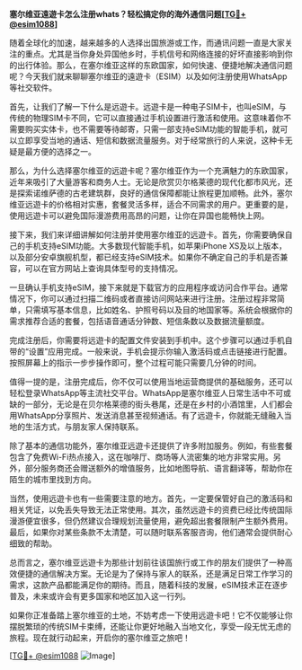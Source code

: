 **塞尔维亚遠遊卡怎么注册whats？轻松搞定你的海外通信问题[[TG💪+ @esim1088](https://t.me/s/esim1088)]**

随着全球化的加速，越来越多的人选择出国旅游或工作，而通讯问题一直是大家关注的重点。尤其是当你身处异国他乡时，手机信号和网络连接的好坏直接影响到你的出行体验。那么，在塞尔维亚这样的东欧国家，如何快速、便捷地解决通信问题呢？今天我们就来聊聊塞尔维亚的遠遊卡（ESIM）以及如何注册使用WhatsApp等社交软件。

首先，让我们了解一下什么是远遊卡。远遊卡是一种电子SIM卡，也叫eSIM，与传统的物理SIM卡不同，它可以直接通过手机设置进行激活和使用。这意味着你不需要购买实体卡，也不需要等待邮寄，只需一部支持eSIM功能的智能手机，就可以立即享受当地的通话、短信和数据流量服务。对于经常旅行的人来说，这种卡无疑是最方便的选择之一。

那么，为什么选择塞尔维亚的远遊卡呢？塞尔维亚作为一个充满魅力的东欧国家，近年来吸引了大量游客和商务人士。无论是欣赏贝尔格莱德的现代化都市风光，还是探索诺维萨德的古老建筑群，良好的通信保障都能让旅程更加顺畅。此外，塞尔维亚远遊卡的价格相对实惠，套餐灵活多样，适合不同需求的用户。更重要的是，使用远遊卡可以避免国际漫游费用高昂的问题，让你在异国也能畅快上网。

接下来，我们来详细讲解如何注册并使用塞尔维亚的远遊卡。首先，你需要确保自己的手机支持eSIM功能。大多数现代智能手机，如苹果iPhone XS及以上版本，以及部分安卓旗舰机型，都已经支持eSIM技术。如果你不确定自己的手机是否兼容，可以在官方网站上查询具体型号的支持情况。

一旦确认手机支持eSIM，接下来就是下载官方的应用程序或访问合作平台。通常情况下，你可以通过扫描二维码或者直接访问网站来进行注册。注册过程非常简单，只需填写基本信息，比如姓名、护照号码以及目的地国家等。系统会根据你的需求推荐合适的套餐，包括语音通话分钟数、短信条数以及数据流量额度。

完成注册后，你需要将远遊卡的配置文件安装到手机中。这个步骤可以通过手机自带的“设置”应用完成。一般来说，手机会提示你输入激活码或点击链接进行配置。按照屏幕上的指示一步步操作即可，整个过程可能只需要几分钟的时间。

值得一提的是，注册完成后，你不仅可以使用当地运营商提供的基础服务，还可以轻松登录WhatsApp等主流社交平台。WhatsApp是塞尔维亚人日常生活中不可或缺的一部分，无论是在贝尔格莱德的街头巷尾，还是在乡村的小酒馆里，人们都会用WhatsApp分享照片、发送消息甚至视频通话。有了远遊卡，你就能无缝融入当地的生活方式，与朋友家人保持联系。

除了基本的通信功能外，塞尔维亚远遊卡还提供了许多附加服务。例如，有些套餐包含了免费Wi-Fi热点接入，这在咖啡厅、商场等人流密集的地方非常实用。另外，部分服务商还会赠送额外的增值服务，比如地图导航、语言翻译等，帮助你在陌生的城市里找到方向。

当然，使用远遊卡也有一些需要注意的地方。首先，一定要保管好自己的激活码和相关凭证，以免丢失导致无法正常使用。其次，虽然远遊卡的资费已经比传统国际漫游便宜很多，但仍然建议合理规划流量使用，避免超出套餐限制产生额外费用。最后，如果你对某些条款不太清楚，可以随时联系客服咨询，他们通常会提供耐心细致的帮助。

总而言之，塞尔维亚远遊卡为那些计划前往该国旅行或工作的朋友们提供了一种高效便捷的通信解决方案。无论是为了保持与家人的联系，还是满足日常工作学习的需求，这款产品都能满足你的期待。而且，随着科技的发展，eSIM技术正在逐步普及，未来或许会有更多国家和地区加入这一行列。

如果你正准备踏上塞尔维亚的土地，不妨考虑一下使用远遊卡吧！它不仅能够让你摆脱繁琐的传统SIM卡束缚，还能让你更好地融入当地文化，享受一段无忧无虑的旅程。现在就行动起来，开启你的塞尔维亚之旅吧！

[[TG💪+ @esim1088](https://t.me/s/esim1088) ![Image](https://i.postimg.cc/4NQfJmqS/Snipaste-2025-05-13-00-14-12.png)]